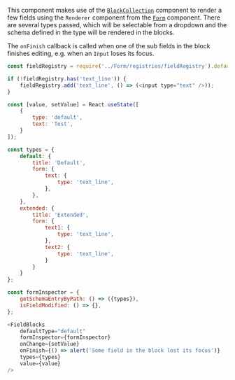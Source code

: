 This component makes use of the [`BlockCollection`](#blockcollection) component to render a few fields using the
`Renderer` component from the [`Form`](#form) component. There are several types passed, which will be selectable from
a dropdown and the schema defined in the type will be rendered in the blocks.

The `onFinish` callback is called when one of the sub fields in the block finishes editing, e.g. when an `Input` loses
its focus.

```javascript
const fieldRegistry = require('../Form/registries/fieldRegistry').default;

if (!fieldRegistry.has('text_line')) {
    fieldRegistry.add('text_line', () => (<input type="text" />));
}

const [value, setValue] = React.useState([
    {
        type: 'default',
        text: 'Test',
    }
]);

const types = {
    default: {
    	title: 'Default',
        form: {
            text: {
                type: 'text_line',
            },
        },
    },
    extended: {
    	title: 'Extended',
        form: {
        	text1: {
            	type: 'text_line',
            },
            text2: {
            	type: 'text_line',
            }
        }
    }
};

const formInspector = {
    getSchemaEntryByPath: () => ({types}),
    isFieldModified: () => {},
};

<FieldBlocks
    defaultType="default"
    formInspector={formInspector}
    onChange={setValue}
    onFinish={() => alert('Some field in the block lost its focus')}
    types={types}
    value={value}
/>
```
